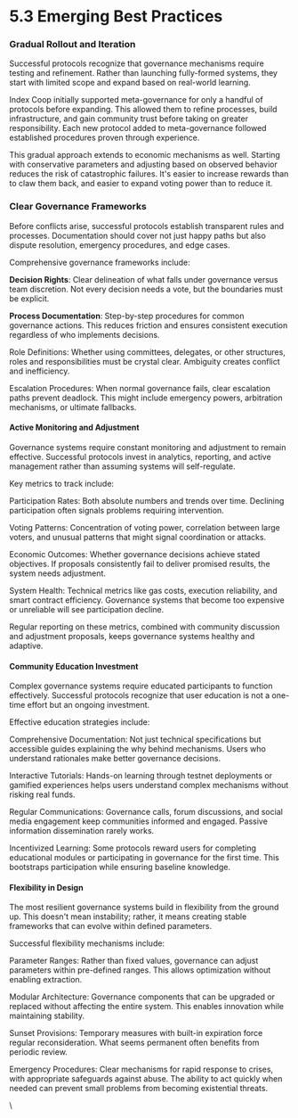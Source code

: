 # 5.3 Emerging Best Practices

### Gradual Rollout and Iteration

Successful protocols recognize that governance mechanisms require testing and refinement. Rather than launching fully-formed systems, they start with limited scope and expand based on real-world learning.

Index Coop initially supported meta-governance for only a handful of protocols before expanding. This allowed them to refine processes, build infrastructure, and gain community trust before taking on greater responsibility. Each new protocol added to meta-governance followed established procedures proven through experience.

This gradual approach extends to economic mechanisms as well. Starting with conservative parameters and adjusting based on observed behavior reduces the risk of catastrophic failures. It's easier to increase rewards than to claw them back, and easier to expand voting power than to reduce it.

### Clear Governance Frameworks

Before conflicts arise, successful protocols establish transparent rules and processes. Documentation should cover not just happy paths but also dispute resolution, emergency procedures, and edge cases.

Comprehensive governance frameworks include:

**Decision Rights**: Clear delineation of what falls under governance versus team discretion. Not every decision needs a vote, but the boundaries must be explicit.

**Process Documentation**: Step-by-step procedures for common governance actions. This reduces friction and ensures consistent execution regardless of who implements decisions.

Role Definitions: Whether using committees, delegates, or other structures, roles and responsibilities must be crystal clear. Ambiguity creates conflict and inefficiency.

Escalation Procedures: When normal governance fails, clear escalation paths prevent deadlock. This might include emergency powers, arbitration mechanisms, or ultimate fallbacks.

#### Active Monitoring and Adjustment

Governance systems require constant monitoring and adjustment to remain effective. Successful protocols invest in analytics, reporting, and active management rather than assuming systems will self-regulate.

Key metrics to track include:

Participation Rates: Both absolute numbers and trends over time. Declining participation often signals problems requiring intervention.

Voting Patterns: Concentration of voting power, correlation between large voters, and unusual patterns that might signal coordination or attacks.

Economic Outcomes: Whether governance decisions achieve stated objectives. If proposals consistently fail to deliver promised results, the system needs adjustment.

System Health: Technical metrics like gas costs, execution reliability, and smart contract efficiency. Governance systems that become too expensive or unreliable will see participation decline.

Regular reporting on these metrics, combined with community discussion and adjustment proposals, keeps governance systems healthy and adaptive.

#### Community Education Investment

Complex governance systems require educated participants to function effectively. Successful protocols recognize that user education is not a one-time effort but an ongoing investment.

Effective education strategies include:

Comprehensive Documentation: Not just technical specifications but accessible guides explaining the why behind mechanisms. Users who understand rationales make better governance decisions.

Interactive Tutorials: Hands-on learning through testnet deployments or gamified experiences helps users understand complex mechanisms without risking real funds.

Regular Communications: Governance calls, forum discussions, and social media engagement keep communities informed and engaged. Passive information dissemination rarely works.

Incentivized Learning: Some protocols reward users for completing educational modules or participating in governance for the first time. This bootstraps participation while ensuring baseline knowledge.

#### Flexibility in Design

The most resilient governance systems build in flexibility from the ground up. This doesn't mean instability; rather, it means creating stable frameworks that can evolve within defined parameters.

Successful flexibility mechanisms include:

Parameter Ranges: Rather than fixed values, governance can adjust parameters within pre-defined ranges. This allows optimization without enabling extraction.

Modular Architecture: Governance components that can be upgraded or replaced without affecting the entire system. This enables innovation while maintaining stability.

Sunset Provisions: Temporary measures with built-in expiration force regular reconsideration. What seems permanent often benefits from periodic review.

Emergency Procedures: Clear mechanisms for rapid response to crises, with appropriate safeguards against abuse. The ability to act quickly when needed can prevent small problems from becoming existential threats.

\
